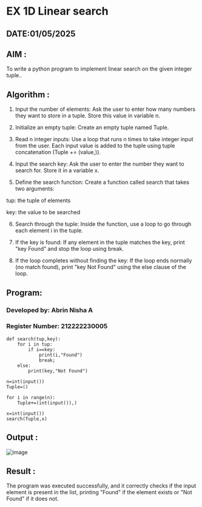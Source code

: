 # EX 1D Linear search

## DATE:01/05/2025

## AIM :

To write a python program to implement linear search on the given integer tuple..



## Algorithm :

1. Input the number of elements:
Ask the user to enter how many numbers they want to store in a tuple. Store this value in variable n.

2. Initialize an empty tuple:
Create an empty tuple named Tuple.

3. Read n integer inputs:
Use a loop that runs n times to take integer input from the user.
Each input value is added to the tuple using tuple concatenation (Tuple += (value,)).

4. Input the search key:
Ask the user to enter the number they want to search for. Store it in a variable x.

5. Define the search function:
Create a function called search that takes two arguments:

tup: the tuple of elements

key: the value to be searched

6. Search through the tuple:
Inside the function, use a loop to go through each element i in the tuple.

7. If the key is found:
If any element in the tuple matches the key, print "key Found" and stop the loop using break.

8. If the loop completes without finding the key:
If the loop ends normally (no match found), print "key Not Found" using the else clause of the loop.   

## Program:


### Developed by: Abrin Nisha A
### Register Number: 212222230005

```
def search(tup,key):
    for i in tup:
        if i==key:
            print(i,"Found")
            break;
    else:
        print(key,"Not Found")
        
n=int(input()) 
Tuple=()

for i in range(n):
    Tuple+=(int(input()),)
    
x=int(input())    
search(Tuple,x)
```

## Output :

![image](https://github.com/user-attachments/assets/b81bac1d-e347-46a6-8fe8-ffb3e0491d2f)



## Result :

The program was executed successfully, and it correctly checks if the input element is present in the list, printing "Found" if the element exists or "Not Found" if it does not.
